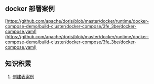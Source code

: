 ## docker 部署案例

[https://github.com/apache/doris/blob/master/docker/runtime/docker-compose-demo/build-cluster/docker-compose/3fe_3be/docker-compose.yaml](https://github.com/apache/doris/blob/master/docker/runtime/docker-compose-demo/build-cluster/docker-compose/3fe_3be/docker-compose.yaml)

## 知识积累

1. [创建表案例](创建表案例.md)